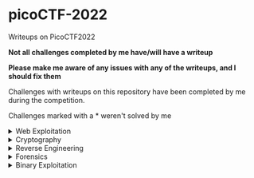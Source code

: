 # picoCTF-2022
Writeups on PicoCTF2022 

**Not all challenges completed by me have/will have a writeup**

**Please make me aware of any issues with any of the writeups, and I should fix them**

Challenges with writeups on this repository have been completed by me during the competition.

Challenges marked with a \* weren't solved by me


<details>
  <summary>Web Exploitation</summary>
  
  |Question|Points|
  |--------|------|
  |[Includes](./web/Includes(100).md)|100|
  |[Inspect HTML](./web/InspectHTML(100).md)|100|
  |[Local Authority]|100|
  |[Search source]|100|
  |[Forbidden Paths]|200|
  |[Power Cookie]|200|
  |[Roboto Sans]|200|
  |[Secrets]|200|
  |[SQL Direct]|200|
  |[SQLiLite]|300|
  |[Live Art*]|500|
  |[Noted*]|500|
  
</details>

<details>
  <summary>Cryptography</summary>
  
  |Question|Points|
  |--------|------|
  |[basic-mod-1](./crypto/basic-mod1(100).md)|100|
  |[basic-mod-2](./crypto/basic-mod2(100).md)|100|
  |[credstuff](./crypto/credstuff(100).md)|100|
  |[morse-code](./crypto/morse-code(100).md)|100|
  |[rail-fence]|100|
  |[substitution0](./crypto/substitution0(100).md)|100|
  |[substitution1](./crypto/substitution1(100).md)|100|
  |[substitution2](./crypto/substitution2(100).md)|100|
  |[transportation-trial]|100|
  |[Vigenere]|100|
  |[diffie-hellman]|200|
  |[Very Smooth]|300|
  |[Sequences]|400|
  |[Sum-O-Primes]|400|
  |[NSA Backdoor*]|500|
</details>

<details>
  <summary>Reverse Engineering</summary>
  
  |Question|Points|
  |--------|------|
  |[file-run1]|100|
  |[file-run2]|100|
  |[GDB Test Drive]|100|
  |[patchme.py]|100|
  |[Safe Opener]|100|
  |[unpackme.py]|100|
  |[bloat.py]|200|
  |[Fresh Java]|200|
  |[Bbbbloat]|300|
  |[unpackme]|300|
  |[Keygenme](./reverse/Keygenme(400).md)|400|
  |[Wizardlike](./reverse/Wizardlike(500).txt)|500|
  
</details>

<details>
  <summary>Forensics</summary>
  
  |Question|Points|
  |--------|------|
  |[Enhance!](./forensic/Enhance!(100).md)|100|
  |[File types](./forensic/Filetypes(100).md)|100|
  |[Lookey here]|100|
  |[Packets Primer]|100|
  |[Redaction gone wrong]|100|
  |[Sleuthkit Intro]|100|
  |[Sleuthkit Apprentice]|200|
  |[Eavesdrop]|300|
  |[Operation Oni]|300|
  |[St3g0]|300|
  |[Operation Orchid]|400|
  |[SideChannel](./forensic/SideChannel(400).md)|400|
  |[Torrent Analyze](./forensic/TorrentAnalyze(400).md)|400|
  
</details>

<details>
  <summary>Binary Exploitation</summary>
  
  |Question|Points|
  |--------|------|
  |[basic-file-exploit](./binary/basic-file-exploit(100).md)|100|
  |[buffer overflow 0](./binary/bufferoverflow0(100).md)|100|
  |[CVE-XXXX-XXXX](./binary/CVE-XXXX-XXXX(100).md)|100|
  |[buffer overflow 1](./binary/bufferoverflow1(200).md)|200|
  |[RPS](./binary/rps(200).md)|200|
  |[x-sixty-what](./binary/x-sixty-what(200).md)|200|
  |[buffer overflow 2](./binary/bufferoverflow2(300).md)|300|
  |[buffer overflow 3](./binary/bufferoverflow3(300).md)|300|
  |[flag leak]|300|
  |[ropfu*]|300|
  |[wine]|300|
  |[function overwrite*]|400|
  |[stack cache*]|400|
  |[solfire*]|500|
  
</details>
